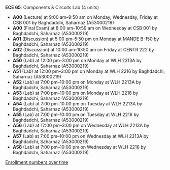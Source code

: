 **ECE 65**: Components & Circuits Lab (4 units)

- **A00** (Lecture) at 9:00 am–9:50 am on Monday, Wednesday, Friday at CSB 001 by Baghdadchi, Saharnaz (A53000219)
- **A00** (Final Exam) at 8:00 am–10:59 am on Wednesday at CSB 001 by Baghdadchi, Saharnaz (A53000219)
- **A01** (Discussion) at 5:00 pm–5:50 pm on Monday at MANDE B-150 by Baghdadchi, Saharnaz (A53000219)
- **A02** (Discussion) at 10:00 am–10:50 am on Friday at CENTR 222 by Baghdadchi, Saharnaz (A53000219)
- **A50** (Lab) at 12:00 pm–3:00 pm on Monday at WLH 2213A by Baghdadchi, Saharnaz (A53000219)
- **A51** (Lab) at 12:00 pm–3:00 pm on Monday at WLH 2216 by Baghdadchi, Saharnaz (A53000219)
- **A52** (Lab) at 7:00 pm–10:00 pm on Monday at WLH 2213A by Baghdadchi, Saharnaz (A53000219)
- **A53** (Lab) at 7:00 pm–10:00 pm on Monday at WLH 2216 by Baghdadchi, Saharnaz (A53000219)
- **A54** (Lab) at 7:00 pm–10:00 pm on Tuesday at WLH 2213A by Baghdadchi, Saharnaz (A53000219)
- **A55** (Lab) at 7:00 pm–10:00 pm on Tuesday at WLH 2216 by Baghdadchi, Saharnaz (A53000219)
- **A56** (Lab) at 12:00 pm–3:00 pm on Wednesday at WLH 2213A by Baghdadchi, Saharnaz (A53000219)
- **A57** (Lab) at 7:00 pm–10:00 pm on Wednesday at WLH 2213A by Baghdadchi, Saharnaz (A53000219)
- **A58** (Lab) at 7:00 pm–10:00 pm on Wednesday at WLH 2216 by Baghdadchi, Saharnaz (A53000219)

[Enrollment numbers over time](./ECE65.tsv)
